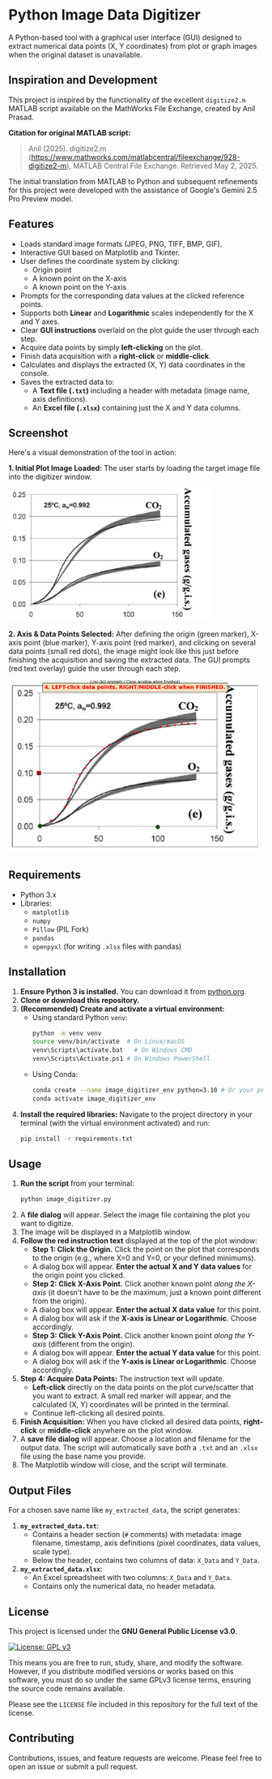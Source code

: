 # Python Image Data Digitizer

A Python-based tool with a graphical user interface (GUI) designed to extract numerical data points (X, Y coordinates) from plot or graph images when the original dataset is unavailable.

## Inspiration and Development

This project is inspired by the functionality of the excellent `digitize2.m` MATLAB script available on the MathWorks File Exchange, created by Anil Prasad.

**Citation for original MATLAB script:**
> Anil (2025). digitize2.m (https://www.mathworks.com/matlabcentral/fileexchange/928-digitize2-m), MATLAB Central File Exchange. Retrieved May 2, 2025.

The initial translation from MATLAB to Python and subsequent refinements for this project were developed with the assistance of Google's Gemini 2.5 Pro Preview model.

## Features

*   Loads standard image formats (JPEG, PNG, TIFF, BMP, GIF).
*   Interactive GUI based on Matplotlib and Tkinter.
*   User defines the coordinate system by clicking:
    *   Origin point
    *   A known point on the X-axis
    *   A known point on the Y-axis
*   Prompts for the corresponding data values at the clicked reference points.
*   Supports both **Linear** and **Logarithmic** scales independently for the X and Y axes.
*   Clear **GUI instructions** overlaid on the plot guide the user through each step.
*   Acquire data points by simply **left-clicking** on the plot.
*   Finish data acquisition with a **right-click** or **middle-click**.
*   Calculates and displays the extracted (X, Y) data coordinates in the console.
*   Saves the extracted data to:
    *   A **Text file (`.txt`)** including a header with metadata (image name, axis definitions).
    *   An **Excel file (`.xlsx`)** containing just the X and Y data columns.

## Screenshot

Here's a visual demonstration of the tool in action:

**1. Initial Plot Image Loaded:**
The user starts by loading the target image file into the digitizer window.

<img src="https://raw.githubusercontent.com/cagelmi/image-data-capture/main/images/fig1.png" alt="Plot image before selecting axis points and data points" width="400"/>

**2. Axis & Data Points Selected:**
After defining the origin (green marker), X-axis point (blue marker), Y-axis point (red marker), and clicking on several data points (small red dots), the image might look like this just before finishing the acquisition and saving the extracted data. The GUI prompts (red text overlay) guide the user through each step.

<img src="https://raw.githubusercontent.com/cagelmi/image-data-capture/main/images/fig1_data_captured.png" alt="Plot image after selecting axis points and data points" width="500"/>

## Requirements

*   Python 3.x
*   Libraries:
    *   `matplotlib`
    *   `numpy`
    *   `Pillow` (PIL Fork)
    *   `pandas`
    *   `openpyxl` (for writing `.xlsx` files with pandas)

## Installation

1.  **Ensure Python 3 is installed.** You can download it from [python.org](https://www.python.org/).
2.  **Clone or download this repository.**
3.  **(Recommended) Create and activate a virtual environment:**
    *   Using standard Python `venv`:
        ```bash
        python -m venv venv
        source venv/bin/activate  # On Linux/macOS
        venv\Scripts\activate.bat   # On Windows CMD
        venv\Scripts\Activate.ps1 # On Windows PowerShell
        ```
    *   Using Conda:
        ```bash
        conda create --name image_digitizer_env python=3.10 # Or your preferred version
        conda activate image_digitizer_env
        ```
4.  **Install the required libraries:** Navigate to the project directory in your terminal (with the virtual environment activated) and run:
    ```bash
    pip install -r requirements.txt
    ```

## Usage

1.  **Run the script** from your terminal:
    ```bash
    python image_digitizer.py
    ```
2.  A **file dialog** will appear. Select the image file containing the plot you want to digitize.
3.  The image will be displayed in a Matplotlib window.
4.  **Follow the red instruction text** displayed at the top of the plot window:
    *   **Step 1: Click the Origin.** Click the point on the plot that corresponds to the origin (e.g., where X=0 and Y=0, or your defined minimums).
    *   A dialog box will appear. **Enter the actual X and Y data values** for the origin point you clicked.
    *   **Step 2: Click X-Axis Point.** Click another known point *along the X-axis* (it doesn't have to be the maximum, just a known point different from the origin).
    *   A dialog box will appear. **Enter the actual X data value** for this point.
    *   A dialog box will ask if the **X-axis is Linear or Logarithmic**. Choose accordingly.
    *   **Step 3: Click Y-Axis Point.** Click another known point *along the Y-axis* (different from the origin).
    *   A dialog box will appear. **Enter the actual Y data value** for this point.
    *   A dialog box will ask if the **Y-axis is Linear or Logarithmic**. Choose accordingly.
5.  **Step 4: Acquire Data Points:** The instruction text will update.
    *   **Left-click** directly on the data points on the plot curve/scatter that you want to extract. A small red marker will appear, and the calculated (X, Y) coordinates will be printed in the terminal.
    *   Continue left-clicking all desired points.
6.  **Finish Acquisition:** When you have clicked all desired data points, **right-click** or **middle-click** anywhere on the plot window.
7.  A **save file dialog** will appear. Choose a location and filename for the output data. The script will automatically save *both* a `.txt` and an `.xlsx` file using the base name you provide.
8.  The Matplotlib window will close, and the script will terminate.

## Output Files

For a chosen save name like `my_extracted_data`, the script generates:

1.  **`my_extracted_data.txt`**:
    *   Contains a header section (`#` comments) with metadata: image filename, timestamp, axis definitions (pixel coordinates, data values, scale type).
    *   Below the header, contains two columns of data: `X_Data` and `Y_Data`.
2.  **`my_extracted_data.xlsx`**:
    *   An Excel spreadsheet with two columns: `X_Data` and `Y_Data`.
    *   Contains only the numerical data, no header metadata.

## License

This project is licensed under the **GNU General Public License v3.0**.

[![License: GPL v3](https://img.shields.io/badge/License-GPLv3-blue.svg)](https://www.gnu.org/licenses/gpl-3.0)

This means you are free to run, study, share, and modify the software. However, if you distribute modified versions or works based on this software, you must do so under the same GPLv3 license terms, ensuring the source code remains available.

Please see the `LICENSE` file included in this repository for the full text of the license.

## Contributing

Contributions, issues, and feature requests are welcome. Please feel free to open an issue or submit a pull request.
